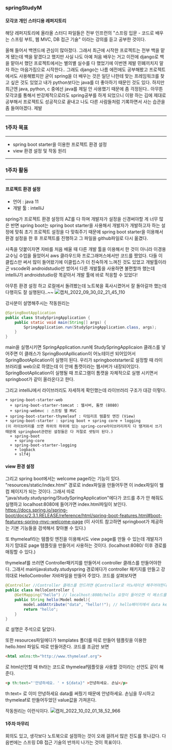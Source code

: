 ### springStudyM
#### 모각코 개인 스터디용 레퍼지토리

   해당 레퍼지토리에 올라올 스터디 파일들은 전부 인프런의 "스프링 입문 - 코드로 배우는 스프링 부트, 웹 MVC, DB 접근 기술" 이라는 강의를 듣고 공부한 것이다.

올해 들어서 백엔드에 관심이 많아졌다. 그래서 최근에 시작한 프로젝트는 전부 백을 맡게 됐는데 백을 맡겠다고 했지만 사실 나도 아예 처음 배우는 거고 이전에 django로 백을 맡아서 했던 프로젝트에서는 별의별 실수를 다 했었기에 이번엔 제발 민폐끼치지 말자 하는 마음가짐으로 시작한다.. 그래도 django는 나름 에전에도 공부해봤고 프로젝트에서도 사용해봤지만 굳이 spring을 더 배우는 것은 일단 나한테 맞는 프레임워크를 찾고 싶은 것도 있었고 내가 python보다는 java를 더 좋아하기 때문인 것도 있다. 하지만 최근엔 java, python, c 중에선 java를 제일 안 사용했기 때문에 좀 걱정된다..
아무튼 모각코를 통해서 반강제적으로라도 spring공부를 하게 되었으니 이왕 하는 김에 제대로 공부해서 프로젝트도 성공적으로 끝내고 나도 다른 사람들처럼 기록하면서 사는 습관을 좀 들여야겠다. 제발

-------------------
### 1주차 목표
-------------------
+ spring boot starter을 이용한 프로젝트 환경 설정
+ view 환경 설정 및 작동 원리 
-------------------
### 1주차 활동
-------------------
#### 프로젝트 환경 설정

+ 언어 : java 11
+ 개발 툴 : intelliJ

spring가 프로젝트 환경 설정의 AZ를 다 하며 개발자가 설정을 신경써야할 게 너무 많은 반면 spring boot는 spring boot starter을 사용해서 개발자가 개발하고자 하는 설정에 맞춰 초기 프로젝트 설정을 다 맞춰주기 때문에 spring boot starter을 이용해서 환경 설정을 한 후 프로젝트를 진행하고 그 파일을 github파일로 다시 옮겼다.

사족을 덧붙이자면 자바를 처음 배울 때 다른 개발 툴을 이용해서 한 것이 아니라 이경용 교수님 수업을 들었어서 aws 클라우드와 프로그래머스에서만 코드를 짰었다.
다들 이클립스만 써서 많이 들어왔기에 이클립스가 더 친숙하게 느껴진 것도 있었고 개발툴이라곤 vscode와 androidstudio만 썼어서 다른 개발툴을 사용하면 불편할까 했는데 intelliJ가 androidstudio랑 똑같아서 개발 툴에 바로 적응할 수 있었다!

아무튼 환경 설정 하고 로컬에서 돌려봤는데 노트북을 혹사시켰어서 잘 돌아갈까 했는데 다행히도 잘 실행된다..~~
![캡처_2022_09_30_02_21_45_110](https://user-images.githubusercontent.com/66579773/193100520-edf754bc-3207-4718-90e6-10b16a2cd66c.png)

강사분이 설명해주시는 작동원리는
``` Java
@SpringBootApplication
public class StudySpringApplication {
	public static void main(String[] args) {
		SpringApplication.run(StudySpringApplication.class, args);
	}
}
```
main을 실행시키면 SpringApplication.run에 StudySpringApplicaion 클래스를 넣어주면 이 클래스가 SpringBootApllication이 어노테이션 되어있어서 SpringBootAplication이 실행이 된다.
우리가 springbootstarter로 설정할 때 라이브러리를 web으로 하였는데 이 안에 톰캣이라는 웹서버가 내장되어있다. SpringBootAplication이 실행될 때 프로그램이 톰캣을 자체적으로 실행 시키면서 springboot가 같이 올라온다고 한다.

그리고 intelliJ에서 라이브러리도 자세하게 확인했는데 라이브러리 구조가 대강 이렇다.
```
+ spring-boot-starter-web
  + spring-boot-starter-tomcat : 웹서버, 톰캣 (8080)
  + spring-webmvc : 스프링 웹 MVC
+ spring-boot-starter-thymeleaf : 타임리프 템플릿 엔진 (View)
+ spring-boot-starter : spring boot + spring core + logging 
(이 라이브러리를 쓰면 하위의 하위에 있는 spring-core라이브러리까지 다 땡겨와서 쓰기 때문에 springboot관련된 설정들은 다 저절로 셋팅이 된다.)
  + spring-boot
    + spring-core
  + spring-boot-starter-logging
    + logback
    + slf4j
```

#### view 환경 설정

그리고 spring boot에서는 welcome page라는 기능이 있다.
"resources/static/index.html" 경로로 index파일을 만들어두면 이 index파일이 웰컴 페이지가 되는 것이다.
그래서 따로 "java/study.studyspring/StudySpringApplication"에다가 코드를 추가 안 해줘도 실행하고 localhost:8080에 들어가면 index.html파일이 보인다.
https://docs.spring.io/spring-boot/docs/2.3.1.RELEASE/reference/html/spring-boot-features.html#boot-features-spring-mvc-welcome-page
(이 사이트 참고하면 springboot가 제공하는 기본 기능들을 검색해서 찾아볼 수 있다.)

또 thymeleaf라는 템플릿 엔진을 이용해서도 view page를 만들 수 있는데 개발자가 자기 맘대로 page 템플릿을 만들어서 사용하는 것이다. 
(localhost:8080/ 이후 경로를 매핑할 수 있다.)

thymeleaf를 쓰러면 Controller패키지를 만들어서 controller 클래스를 만들어야한다.
그래서 main\java\study.studyspring 경로에다가 controller 패키지를 만들고 강의대로 HelloController 자바파일을 만들어 주었다.
코드를 살펴보자면
``` Java
@Controller //Controller 클래스를 만드려면 @Controller로 어노테이션 해주어야한다.
public class HelloController {
    @GetMapping("hello") // localhost:8080/hello 요청이 들어오면 이 메소드를 실행시켜주는 것이다.
    public String hello(Model model){
        model.addAttribute("data", "hello!!"); // hello페이지에서 data key값을 사용하면 hello!! value값이 나온다.
        return "hello";
    }
}
```
로 설명은 주석으로 달았다.

또한 resources파일에다가 templates 폴더를 따로 만들어 템플릿을 이용한 hello.html 파일도 따로 만들어준다. 
코드를 조금만 보면
``` HTML
<html xmlns:th="http://www.thymeleaf.org">
```
로 html선언할 때 th라는 코드로 thymeleaf템플릿을 사용할 것이라는 선언도 같이 해준다.

``` HTML
<p th:text="'안녕하세요. ' + ${data}" >안녕하세요. 손님</p>
```
th:text= 로 이미 안녕하세요 data를 써줬기 때문에 안녕하세요. 손님을 무시하고 thymeleaf로 만들어두었던 value값을 가져온다.

작동원리는 이런식이다.
![캡처_2022_10_02_01_18_52_966](https://user-images.githubusercontent.com/66579773/193418623-38080acc-bb06-45f6-a8e7-a58d4c34feb9.png)


#### 1주차 마무리
회의도 있고, 생각보다 노트북으로 설정하는 것이 오래 걸려서 많은 진도를 못나갔다.
다음번에는 스프링 DB 접근 기술의 반까지 나가는 것이 목표이다.


